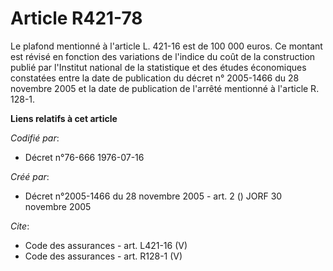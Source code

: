 # Article R421-78

Le plafond mentionné à l'article L. 421-16 est de 100 000 euros. Ce montant est révisé en fonction des variations de l'indice
du coût de la construction publié par l'Institut national de la statistique et des études économiques constatées entre la
date de publication du décret n° 2005-1466 du 28 novembre 2005 et la date de publication de l'arrêté mentionné à l'article R.
128-1.

**Liens relatifs à cet article**

_Codifié par_:

  - Décret n°76-666 1976-07-16

_Créé par_:

  - Décret n°2005-1466 du 28 novembre 2005 - art. 2 () JORF 30 novembre 2005

_Cite_:

  - Code des assurances - art. L421-16 (V)
  - Code des assurances - art. R128-1 (V)
